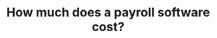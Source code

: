 ---
title: How much does a payroll software cost?
description: We look at the how to evaluate a payroll software and understand the real cost of usinng a payroll software
eleventyExcludeFromCollections: true
category:
    - Payroll Software
    - HR Software
tags:
    - payroll software
    - hr software
    - payroll software cost
    - posts
---